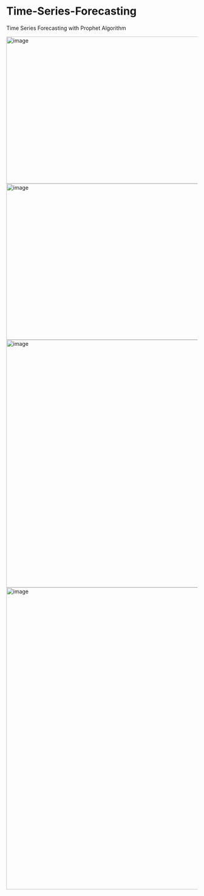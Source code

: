 # Time-Series-Forecasting
Time Series Forecasting with Prophet Algorithm

<img width="1626" height="387" alt="image" src="https://github.com/user-attachments/assets/c28c293c-963f-4ba8-93ec-1e83531aec4e" />


<img width="1521" height="411" alt="image" src="https://github.com/user-attachments/assets/191647e1-7c63-44b9-8354-0e21d41f8fc8" />


<img width="1276" height="652" alt="image" src="https://github.com/user-attachments/assets/39f5be28-0307-470c-bcda-491f96d23242" />

<img width="1477" height="795" alt="image" src="https://github.com/user-attachments/assets/c898385f-aff3-4dca-a48d-f24d589c8b7c" />

